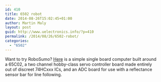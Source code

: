 ```yaml
---
id: 410
title: 6502 robot
date: 2014-08-26T15:02:45+01:00
author: Martin Maly
layout: post
guid: http://www.uelectronics.info/?p=410
permalink: /2014/08/26/6502-robot/
categories:
  - "6502"
---
```

Want to try RoboSumo? [Here](https://hackaday.io/project/2216-6502sbc-Robot) is a simple single board computer built around a 65C02, a two channel hobby-class servo controller board made entirely out of discreet 74HCxxx ICs, and an ADC board for use with a reflectance sensor bar for line following.